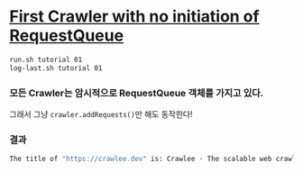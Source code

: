 # [First Crawler with no initiation of RequestQueue](https://crawlee.dev/docs/introduction/first-crawler#add-requests-faster)

```sh
run.sh tutorial 01
log-last.sh tutorial 01
```

### 모든 Crawler는 암시적으로 RequestQueue 객체를 가지고 있다.

그래서 그냥 `crawler.addRequests()`만 해도 동작한다!

### 결과

```sh
The title of "https://crawlee.dev" is: Crawlee · The scalable web crawling, scraping and automation library for JavaScript/Node.js | Crawlee.
```
